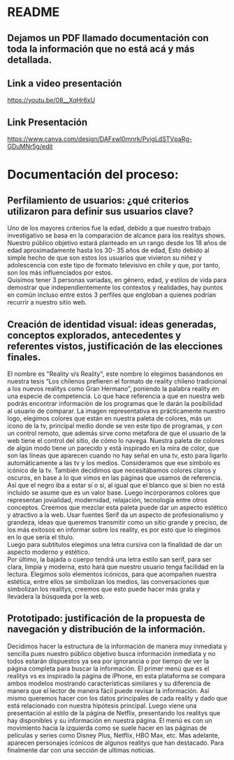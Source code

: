 # README
## Dejamos un PDF llamado documentación con toda la información que no está acá y más detallada.
## Link a video presentación 
https://youtu.be/08__XqHr6xU
## Link Presentación
https://www.canva.com/design/DAFxwl0mnrk/PvigLdSTVpaRg-GDuMNr5g/edit

# Documentación del proceso:

## Perfilamiento de usuarios: ¿qué criterios utilizaron para definir sus usuarios clave?

Uno de los mayores criterios fue la edad, debido a que nuestro trabajo investigativo se basa en la comparación de alcance para los realitys shows. Nuestro público objetivo estará planteado en un rango desde los 18 años de edad aproximadamente hasta los 30- 35 años de edad, Esto debido al simple hecho de que son estos los usuarios que vivieron su niñez y adolescencia con este tipo de formato televisivo en chile y que, por tanto, son los más influenciados por estos.  
Quisimos tener 3 personas variadas, en género, edad, y estilos de vida para demostrar que independientemente los contextos y realidades, hay puntos en común incluso entre estos 3 perfiles que engloban a quienes podrían recurrir a nuestro sitio web.

## Creación de identidad visual: ideas generadas, conceptos explorados, antecedentes y referentes vistos, justificación de las elecciones finales.

El nombre es "Reality v/s Reality", este nombre lo elegimos basándonos en nuestra tesis “Los chilenos prefieren el formato de reality chileno tradicional a los nuevos realitys como Gran Hermano”, poniendo la palabra reality en una especie de competencia. Lo que hace referencia a que en nuestra web podrás encontrar información de los programas que le darán la posibilidad al usuario de comparar. 
La imagen representativa es prácticamente nuestro logo, elegimos colores que están en nuestra paleta de colores, más un icono de la tv, principal medio donde se ven este tipo de programas, y con un control remoto, que además sirve como metafora de que el usuario de la web tiene el control del sitio, de cómo lo navega. 
Nuestra paleta de colores de algún modo tiene un parecido y está inspirado en la mira de color, que son las líneas que aparecen cuando no hay señal en una tv, esto para ligarlo automáticamente a las tv y los medios. Consideramos que ese símbolo es icónico de la tv. También decidimos que necesitábamos colores claros y oscuros, en base a lo que vimos en las páginas que usamos de referencia. Así que el negro iba a estar sí o sí, al igual que el blanco que si bien no está incluido se asume que es un valor base. Luego incorporamos colores que representan jovialidad, modernidad, relajación, tecnología entre otros conceptos. Creemos que mezclar esta paleta puede dar un aspecto estético y atractivo a la web. 
Usar fuentes Serif da un aspecto de profesionalismo y grandeza, ideas que queremos transmitir como un sitio grande y preciso, de los más exitosos en informar sobre los reality, es por esto que lo elegimos en lo que sería el título.  
Luego para subtítulos elegimos una letra cursiva con la finalidad de dar un aspecto moderno y estético.  
Por último, la bajada o cuerpo tendrá una letra estilo san serif, para ser clara, limpia y moderna, esto hará que nuestro usuario tenga facilidad en la lectura. 
Elegimos solo elementos icónicos, para que acompañen nuestra estética, entre ellos se simbolizan los medios, las conversaciones que simbolizan los realitys, creemos que esto puede hacer más grata y llevadera la búsqueda por la web. 
 
## Prototipado: justificación de la propuesta de navegación y distribución de la información.
Decidimos hacer la estructura de la información de manera muy inmediata y sencilla pues nuestro público objetivo busca información inmediata y no todos estarán dispuestos ya sea por ignorancia o por tiempo de ver la página completa para buscar la información. 
El primer menú que es el realitys vs es inspirado la página de iPhone, en esta plataforma se compara ambos modelos mostrando características similares y su diferencia de manera que el lector de manera fácil puede revisar la información. Así mismo queremos hacer con los datos principales de cada reality y dado que está relacionado con nuestra hipótesis principal. 
Luego viene una presentación al estilo de la página de Netflix, presentando los realitys que hay disponibles y su información en nuestra página. El menú es con un movimiento hacia la izquierda como se suele hacer en las páginas de películas y series como Disney Plus, Netflix, HBO Max, etc. 
Mas adelante, aparecen personajes icónicos de algunos realitys que han destacado. Para finalmente dar con una sección de ultimas noticias. 
